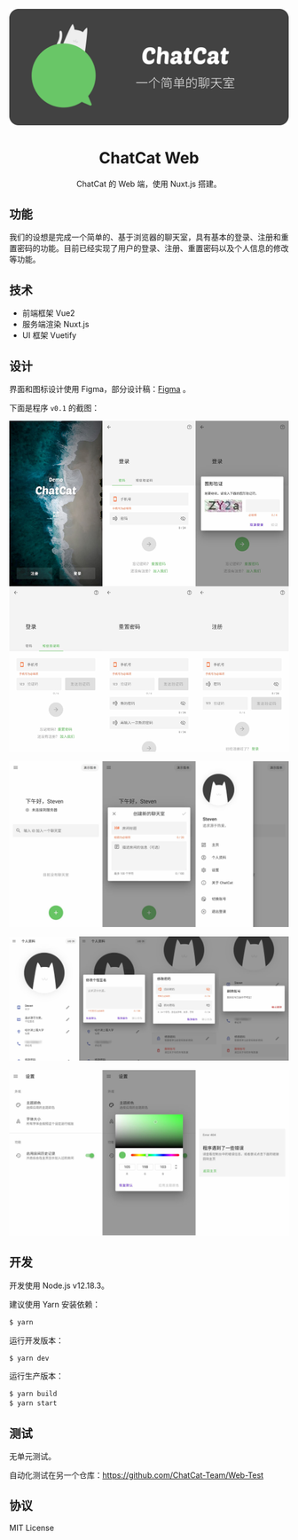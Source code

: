 ![banner](banner.png)

<h1 align="center">ChatCat Web</h1>
<p align="center">ChatCat 的 Web 端，使用 Nuxt.js 搭建。</p>

## 功能

我们的设想是完成一个简单的、基于浏览器的聊天室，具有基本的登录、注册和重置密码的功能。目前已经实现了用户的登录、注册、重置密码以及个人信息的修改等功能。

## 技术

- 前端框架 Vue2
- 服务端渲染 Nuxt.js
- UI 框架 Vuetify

## 设计

界面和图标设计使用 Figma，部分设计稿：[Figma](https://www.figma.com/file/WohAxhrVUF0bo0mC1YMj3B/ChatCat-Home?node-id=0%3A1) 。

下面是程序 `v0.1` 的截图：

![欢迎欢迎、登录和注册页面](screenshot-1.jpg)

![主页和侧栏](screenshot-2.jpg)

![用户信息修改页面](screenshot-3.jpg)

![设置页面](screenshot-4.jpg)

## 开发

开发使用 Node.js v12.18.3。

建议使用 Yarn 安装依赖：

```bash
$ yarn
```

运行开发版本：

```bash
$ yarn dev
```

运行生产版本：

```bash
$ yarn build
$ yarn start
```

## 测试

无单元测试。

自动化测试在另一个仓库：https://github.com/ChatCat-Team/Web-Test

## 协议

MIT License
